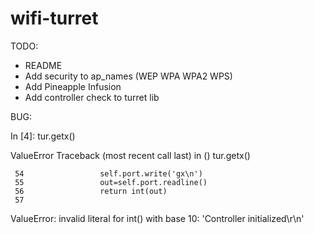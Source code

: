 # wifi-turret


TODO:
- README
- Add security to ap_names (WEP WPA WPA2 WPS)
- Add Pineapple Infusion
- Add controller check to turret lib

BUG:

In [4]: tur.getx()

ValueError                                Traceback (most recent call last)
<ipython-input-4-44318197f59d> in <module>()
tur.getx()

     54                 self.port.write('gx\n')
     55                 out=self.port.readline()
     56                 return int(out)
     57 

ValueError: invalid literal for int() with base 10: 'Controller initialized\r\n'
